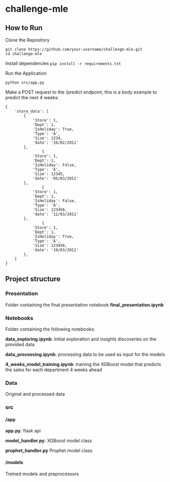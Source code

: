 # challenge-mle

## How to Run

Clone the Repository

```
git clone https://github.com/your-username/challenge-mle.git
cd challenge-mle
```

Install dependencies
`pip install -r requirements.txt`

Run the Application

`python src/app.py`

Make a POST request to the /predict endpoint, this is a body example to predict the next 4 weeks:

```
{
    'store_data': [
        {
            'Store': 1,
            'Dept': 1,
            'IsHoliday': True,
            'Type': 'A',
            'Size': 1234,
            'date': '26/02/2011'
        },
                {
            'Store': 1,
            'Dept': 1,
            'IsHoliday': False,
            'Type': 'A',
            'Size': 12345,
            'date': '05/03/2011'
        },
                {
            'Store': 1,
            'Dept': 1,
            'IsHoliday': False,
            'Type': 'A',
            'Size': 123456,
            'date': '12/03/2011'
        },
                {
            'Store': 1,
            'Dept': 1,
            'IsHoliday': True,
            'Type': 'A',
            'Size': 123456,
            'date': '19/03/2011'
        },
    ]
}
```

## Project structure

### Presentation

Folder containing the final presentation notebook **final_presentation.ipynb**

### Notebooks

Folder containing the following notebooks:

**data_exploring.ipynb**: initial exploration and insights discoveries on the provided data

**data_processing.ipynb**: processing data to be used as input for the models

**4_weeks_model_training.ipynb**: training the XGBoost model that predicts the sales for each department 4 weeks ahead

### Data

Original and processed data

### src

#### /app

**app.py**: flask api

**model_handler.py**: XGBoost model class

**prophet_handler.py** Prophet model class

#### /models

Treined models and preprocessors

